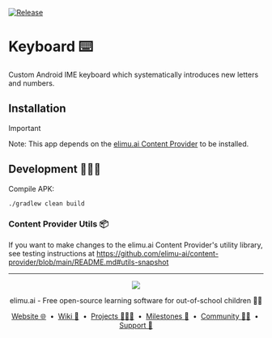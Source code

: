 [![Release](https://jitpack.io/v/elimu-ai/keyboard.svg)](https://jitpack.io/#ai.elimu/keyboard)

# Keyboard ⌨️

Custom Android IME keyboard which systematically introduces new letters and numbers.

## Installation

> [!IMPORTANT]
> Note: This app depends on the [elimu.ai Content Provider](https://github.com/elimu-ai/content-provider) to be installed.

## Development 👩🏽‍💻

Compile APK:

```
./gradlew clean build
```

### Content Provider Utils 📦

If you want to make changes to the elimu.ai Content Provider's utility library, see testing instructions at https://github.com/elimu-ai/content-provider/blob/main/README.md#utils-snapshot

---

<p align="center">
  <img src="https://github.com/elimu-ai/webapp/blob/main/src/main/webapp/static/img/logo-text-256x78.png" />
</p>
<p align="center">
  elimu.ai - Free open-source learning software for out-of-school children 🚀✨
</p>
<p align="center">
  <a href="https://elimu.ai">Website 🌐</a>
  &nbsp;•&nbsp;
  <a href="https://github.com/elimu-ai/wiki#readme">Wiki 📃</a>
  &nbsp;•&nbsp;
  <a href="https://github.com/orgs/elimu-ai/projects?query=is%3Aopen">Projects 👩🏽‍💻</a>
  &nbsp;•&nbsp;
  <a href="https://github.com/elimu-ai/wiki/milestones">Milestones 🎯</a>
  &nbsp;•&nbsp;
  <a href="https://github.com/elimu-ai/wiki#open-source-community">Community 👋🏽</a>
  &nbsp;•&nbsp;
  <a href="https://www.drips.network/app/drip-lists/41305178594442616889778610143373288091511468151140966646158126636698">Support 💜</a>
</p>
